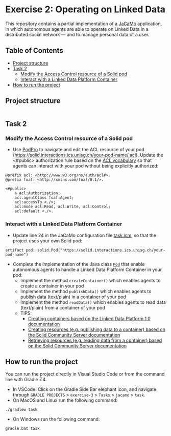 # Exercise 2: Operating on Linked Data 

This repository contains a partial implementation of a [JaCaMo](https://github.com/jacamo-lang/jacamo) application, in which autonomous agents are able to operate on Linked Data in a distributed social network — and to manage personal data of a user.

## Table of Contents
- [Project structure](#project-structure)
- [Task 2](#task-2)
  - [Modify the Access Control resource of a Solid pod](#modify-the-access-control-resource-of-a-solid-pod)
  - [Interact with a Linked Data Platform Container](#interact-with-a-linked-data-platform-container)
- [How to run the project](#how-to-run-the-project)


## Project structure
```

```

## Task 2 
### Modify the Access Control resource of a Solid pod
- Use [PodPro](https://podpro.dev/) to navigate and edit the ACL resource of your pod (https://solid.interactions.ics.unisg.ch/your-pod-name/.acl). Update the <#public> authorization rule based on the [ACL vocabulary](https://solid.github.io/web-access-control-spec/#authorization-rule) so that agents can interact with your pod without being explicitly authorized:
```
@prefix acl: <http://www.w3.org/ns/auth/acl#>.
@prefix foaf: <http://xmlns.com/foaf/0.1/>.

<#public>
    a acl:Authorization;
    acl:agentClass foaf:Agent;
    acl:accessTo <./>;
    acl:mode acl:Read, acl:Write, acl:Control;
    acl:default <./>.
```

### Interact with a Linked Data Platform Container
- Update line 24 in the JaCaMo configuration file [task.jcm](task.jcm), so that the project uses your own Solid pod:
```
artifact pod: solid.Pod("https://solid.interactions.ics.unisg.ch/your-pod-name")
```

- Complete the implementation of the Java class [`Pod`](src/env/solid/Pod.java) that enable autonomous agents to handle a Linked Data Platform Container in your pod:
    - Implement the method `createContainer()` which enables agents to create a container in your pod 
    - Implement the method `publishData()` which enables agents to publish data (text/plain) in a container of your pod
    - Implement the method `readData()` which enables agents to read data (text/plain) from a container of your pod
    - TIPS:
        - [Creating containers based on the Linked Data Platform 1.0 documentation](https://www.w3.org/TR/ldp-primer/#creating-containers-and-structural-hierarchy)
        - [Creating resources (e.g. publishing data to a container) based on the Solid Community Server documentation](https://communitysolidserver.github.io/CommunitySolidServer/5.x/usage/example-requests/#put-creating-resources-for-a-given-url)
        - [Retrieving resources (e.g. reading data from a container) based on the Solid Community Server documentation](https://communitysolidserver.github.io/CommunitySolidServer/5.x/usage/example-requests/#get-retrieving-resources)

## How to run the project
You can run the project directly in Visual Studio Code or from the command line with Gradle 7.4.
- In VSCode:  Click on the Gradle Side Bar elephant icon, and navigate through `GRADLE PROJECTS` > `exercise-3` > `Tasks` > `jacamo` > `task`.
- On MacOS and Linux run the following command:
```shell
./gradlew task
```
- On Windows run the following command:
```shell
gradle.bat task
```
